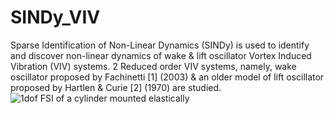 # SINDy_VIV
Sparse Identification of Non-Linear Dynamics (SINDy) is used to identify and discover non-linear dynamics of wake &amp; lift oscillator Vortex Induced Vibration (VIV) systems. 2 Reduced order VIV systems, namely, wake oscillator proposed by Fachinetti [1] (2003) &amp; an older model of lift oscillator proposed by Hartlen &amp; Curie [2] (1970) are studied. 
![1dof FSI of a cylinder mounted elastically]([https://example.com/plot.png](https://www.researchgate.net/profile/Emmanuel-Fontaine/publication/309126902/figure/fig1/AS:813127859965952@1570876197917/Model-of-1DOF-elastically-supported-rigid-structure-experiencing-VIV.png))
